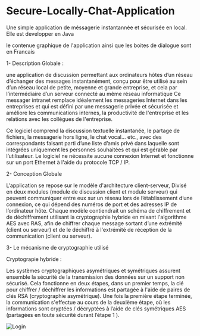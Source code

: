 # Secure-Locally-Chat-Application


Une simple application de méssagerie instantannée et sécurisée en local.  Elle est developper en Java


le contenue graphique de l'application ainsi que les boites de dialogue sont en Francais


1- Description Globale :

une application de discussion permettant aux ordinateurs hôtes d’un réseau d’échanger des messages 
instantanément, conçu pour être utilisé au sein d’un réseau local de petite, moyenne et grande entreprise, et cela par l’intermédiaire
d’un serveur connecté au même réseau informatique Ce messager intranet remplace idéalement les messageries Internet dans les entreprises
et qui est défini par une messagerie privée et sécurisée et améliore les communications internes, la productivité de l'entreprise et les 
relations avec les collègues de l'entreprise. 

   
Ce logiciel comprend la discussion textuelle instantanée, le partage de fichiers, la messagerie hors ligne, le chat vocal… etc., avec des
correspondants faisant parti d’une liste d’amis privé dans laquelle sont intégrées uniquement les personnes souhaitées et qui est gérable 
par l’utilisateur.  Le logiciel ne nécessite aucune connexion Internet et fonctionne sur un port Ethernet à l'aide du protocole TCP / IP.






2- Conception Globale

   L’application se repose sur le modèle d'architecture client-serveur, Divisé en deux modules (module de discussion client et module serveur) qui  peuvent communiquer entre eux sur un réseau lors de l’établissement d’une connexion, ce qui dépend des numéros de port et des adresses IP de l’ordinateur hôte. Chaque modèle contiendrait un schéma de chiffrement et de déchiffrement utilisant la cryptographie hybride en mixant l'algorithme AES  avec RAS, afin de chiffrer chaque message sortant d’une extrémité (client ou serveur) et de le déchiffré à l'extrémité de réception de la communication (client ou serveur).
   
   
   


3-  Le mécanisme de cryptographie utilisé
  
   Cryptograpie hybride :

 Les systèmes cryptographiques asymétriques et symétriques assurent ensemble la sécurité de la transmission des données sur un support non sécurisé. Cela fonctionne en deux étapes, dans un premier temps, la clé pour chiffrer / déchiffrer les informations est partagée à l'aide de paires de clés RSA (cryptographie asymétrique). Une fois la première étape terminée, la communication s'effectue au cours de la deuxième étape, où les informations sont cryptées / décryptées à l’aide de clés symétriques AES (partagées en toute sécurité durant l’étape 1 ).
 
 
 ![Login](https://user-images.githubusercontent.com/58481599/70267110-0e469600-179e-11ea-8e6f-36c34686e2df.PNG)

